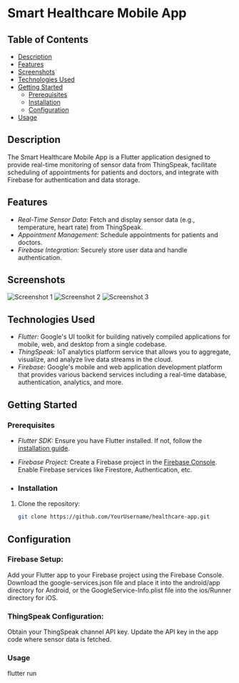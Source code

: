 # Smart Healthcare Mobile App

## Table of Contents
- [Description](#description)
- [Features](#features)
- [Screenshots](#screenshots)
- [Technologies Used](#technologies-used)
- [Getting Started](#getting-started)
  - [Prerequisites](#prerequisites)
  - [Installation](#installation)
  - [Configuration](#configuration)
- [Usage](#usage)

## Description
The Smart Healthcare Mobile App is a Flutter application designed to provide real-time monitoring of sensor data from ThingSpeak, facilitate scheduling of appointments for patients and doctors, and integrate with Firebase for authentication and data storage.

## Features
- *Real-Time Sensor Data:* Fetch and display sensor data (e.g., temperature, heart rate) from ThingSpeak.
- *Appointment Management:* Schedule appointments for patients and doctors.
- *Firebase Integration:* Securely store user data and handle authentication.

## Screenshots
![Screenshot 1](screenshots/login-signup.PNG)
![Screenshot 2](screenshots/appointments.PNG)
![Screenshot 3](screenshots/sensor.PNG)

## Technologies Used
- *Flutter:* Google's UI toolkit for building natively compiled applications for mobile, web, and desktop from a single codebase.
- *ThingSpeak:* IoT analytics platform service that allows you to aggregate, visualize, and analyze live data streams in the cloud.
- *Firebase:* Google's mobile and web application development platform that provides various backend services including a real-time database, authentication, analytics, and more.

## Getting Started

### Prerequisites
- *Flutter SDK:* Ensure you have Flutter installed. If not, follow the [installation guide](https://flutter.dev/docs/get-started/install).
- *Firebase Project:* Create a Firebase project in the [Firebase Console](https://console.firebase.google.com/). Enable Firebase services like Firestore, Authentication, etc.

- ### Installation
1. Clone the repository:
   ```bash
   git clone https://github.com/YourUsername/healthcare-app.git
   
## Configuration
### Firebase Setup:
Add your Flutter app to your Firebase project using the Firebase Console.
Download the google-services.json file and place it into the android/app directory for Android, or the GoogleService-Info.plist file into the ios/Runner directory for iOS.
### ThingSpeak Configuration:
Obtain your ThingSpeak channel API key.
Update the API key in the app code where sensor data is fetched.

### Usage
flutter run
